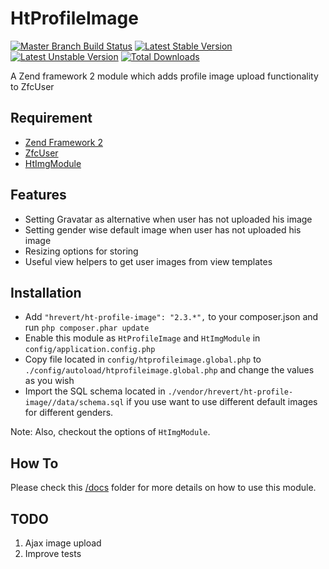 HtProfileImage
==============
[![Master Branch Build Status](https://api.travis-ci.org/hrevert/HtProfileImage.png?branch=master)](http://travis-ci.org/hrevert/HtProfileImage)
[![Latest Stable Version](https://poser.pugx.org/hrevert/ht-profile-image/v/stable.png)](https://packagist.org/packages/hrevert/ht-profile-image)
[![Latest Unstable Version](https://poser.pugx.org/hrevert/ht-profile-image/v/unstable.png)](https://packagist.org/packages/hrevert/ht-profile-image)
[![Total Downloads](https://poser.pugx.org/hrevert/ht-profile-image/downloads.png)](https://packagist.org/packages/hrevert/ht-profile-image)

A Zend framework 2 module which adds profile image upload functionality to ZfcUser

## Requirement
* [Zend Framework 2](https://github.com/zendframework/zf2)
* [ZfcUser](https://github.com/ZF-Commons/ZfcUser)
* [HtImgModule](https://github.com/hrevert/HtImgModule)

## Features

* Setting Gravatar as alternative when user has not uploaded his image
* Setting gender wise default image when user has not uploaded his image
* Resizing options for storing
* Useful view helpers to get user images from view templates

## Installation
* Add `"hrevert/ht-profile-image": "2.3.*",` to your composer.json and run `php composer.phar update`
* Enable this module as `HtProfileImage` and `HtImgModule` in `config/application.config.php`
* Copy file located in `config/htprofileimage.global.php` to `./config/autoload/htprofileimage.global.php` and change the values as you wish
* Import the SQL schema located in `./vendor/hrevert/ht-profile-image//data/schema.sql` if you use want to use different default images for different genders.
 
Note: Also, checkout the options of `HtImgModule`.
 
## How To

Please check this [/docs](/docs) folder for more details on how to use this module.

## TODO
1. Ajax image upload
2. Improve tests
